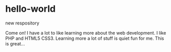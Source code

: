 # hello-world
new respository


Come on!  I have a lot to like learning more about the web development. I like PHP and HTML5 CSS3.
Learning more a lot of stuff is quiet fun for me. This is great... 

